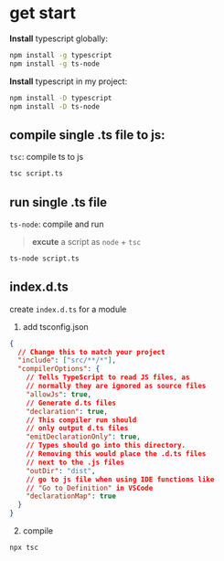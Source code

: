 # get start

**Install** typescript globally:

```bash
npm install -g typescript
npm install -g ts-node
```

**Install** typescript in my project:

```bash
npm install -D typescript
npm install -D ts-node
```

## compile single .ts file to js:

`tsc`: compile ts to js

```bash
tsc script.ts
```

## run single .ts file

`ts-node`: compile and run

> **excute** a script as `node` + `tsc`

```bash
ts-node script.ts
```

## index.d.ts

create `index.d.ts` for a module

1. add tsconfig.json

```json
{
  // Change this to match your project
  "include": ["src/**/*"],
  "compilerOptions": {
    // Tells TypeScript to read JS files, as
    // normally they are ignored as source files
    "allowJs": true,
    // Generate d.ts files
    "declaration": true,
    // This compiler run should
    // only output d.ts files
    "emitDeclarationOnly": true,
    // Types should go into this directory.
    // Removing this would place the .d.ts files
    // next to the .js files
    "outDir": "dist",
    // go to js file when using IDE functions like
    // "Go to Definition" in VSCode
    "declarationMap": true
  }
}
```

2. compile

```sh
npx tsc
```




